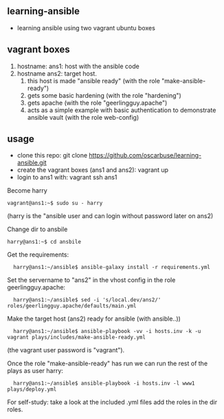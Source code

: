 ## learning-ansible
* learning ansible using two vagrant ubuntu boxes

## vagrant boxes
1. hostname: ans1: host with the ansible code
1. hostname ans2: target host.
   1. this host is made "ansible ready" (with the role "make-ansible-ready")
   1. gets some basic hardening (with the role "hardening")
   1. gets apache (with the role "geerlingguy.apache")
   1. acts as a simple example with basic authentication to demonstrate ansible vault (with the role web-config)

## usage
* clone this repo: git clone https://github.com/oscarbuse/learning-ansible.git
* create the vagrant boxes (ans1 and ans2): vagrant up
* login to ans1 with: vagrant ssh ans1

Become harry
```
vagrant@ans1:~$ sudo su - harry 
```
(harry is the "ansible user and can login without password later on ans2)

Change dir to ansbile
```
harry@ans1:~$ cd ansbile
```
Get the requirements:
```
  harry@ans1:~/ansible$ ansible-galaxy install -r requirements.yml
```
Set the servername to "ans2" in the vhost config in the role geerlingguy.apache:
```
  harry@ans1:~/ansible$ sed -i 's/local.dev/ans2/' roles/geerlingguy.apache/defaults/main.yml
```
Make the target host (ans2) ready for ansible (with ansible..))
```
  harry@ans1:~/ansible$ ansible-playbook -vv -i hosts.inv -k -u vagrant plays/includes/make-ansible-ready.yml
```
(the vagrant user password is "vagrant").

Once the role "make-ansible-ready" has run we can run the rest of the plays as user harry:
```
  harry@ans1:~/ansible$ ansible-playbook -i hosts.inv -l www1 plays/deploy.yml
```

For self-study: take a look at the included .yml files add the roles in the dir roles.
